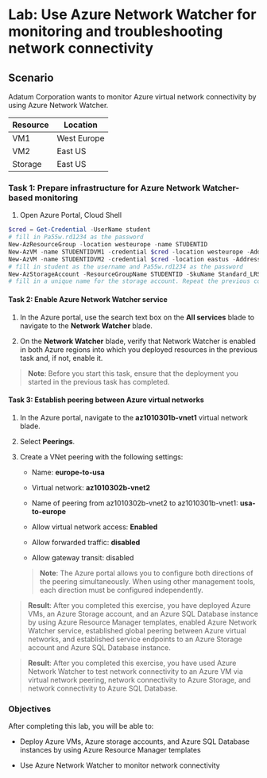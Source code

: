 # Lab: Use Azure Network Watcher for monitoring and troubleshooting network connectivity

## Scenario
  
Adatum Corporation wants to monitor Azure virtual network connectivity by using Azure Network Watcher.

| Resource | Location      |
|----------|---------------|
| VM1      | West Europe   |
| VM2      | East US       |
| Storage  | East US       |


### Task 1: Prepare infrastructure for Azure Network Watcher-based monitoring

1. Open Azure Portal, Cloud Shell

```powershell
$cred = Get-Credential -UserName student
# fill in Pa55w.rd1234 as the password
New-AzResourceGroup -location westeurope -name STUDENTID
New-AzVM -name STUDENTIDVM1 -credential $cred -location westeurope -Addressprefix '10.1.0.0/16' -VirtualNetworkName vnet1 -subnetname default -SubnetAddressPrefix '10.1.0.0/24'
New-AzVM -name STUDENTIDVM2 -credential $cred -location eastus -Addressprefix '10.2.0.0/16' -VirtualNetworkName vnet1 -subnetname default -SubnetAddressPrefix '10.2.0.0/24'
# fill in student as the username and Pa55w.rd1234 as the password
New-AzStorageAccount -ResourceGroupName STUDENTID -SkuName Standard_LRS -Location eastus
# fill in a unique name for the storage account. Repeat the previous command when an errormessage is shown.
```

#### Task 2: Enable Azure Network Watcher service

1. In the Azure portal, use the search text box on the **All services** blade to navigate to the **Network Watcher** blade.

2. On the **Network Watcher** blade, verify that Network Watcher is enabled in both Azure regions into which you deployed resources in the previous task and, if not, enable it.

> **Note**: Before you start this task, ensure that the deployment you started in the previous task has completed. 


#### Task 3: Establish peering between Azure virtual networks


1. In the Azure portal, navigate to the **az1010301b-vnet1** virtual network blade.

1. Select **Peerings**.

1. Create a VNet peering with the following settings:

    - Name: **europe-to-usa**

    - Virtual network: **az1010302b-vnet2**

    - Name of peering from az1010302b-vnet2 to az1010301b-vnet1: **usa-to-europe**

    - Allow virtual network access: **Enabled**

    - Allow forwarded traffic: **disabled**

    - Allow gateway transit: disabled

    > **Note**: The Azure portal allows you to configure both directions of the peering simultaneously. When using other management tools, each direction must be configured independently. 


> **Result**: After you completed this exercise, you have deployed Azure VMs, an Azure Storage account, and an Azure SQL Database instance by using Azure Resource Manager templates, enabled Azure Network Watcher service, established global peering between Azure virtual networks, and established service endpoints to an Azure Storage account and Azure SQL Database instance.


> **Result**: After you completed this exercise, you have used Azure Network Watcher to test network connectivity to an Azure VM via virtual network peering, network connectivity to Azure Storage, and network connectivity to Azure SQL Database.


### Objectives
  
After completing this lab, you will be able to:

-  Deploy Azure VMs, Azure storage accounts, and Azure SQL Database instances by using Azure Resource Manager templates

-  Use Azure Network Watcher to monitor network connectivity

